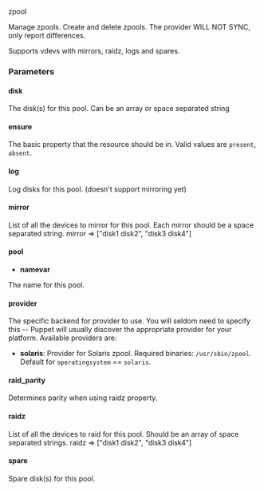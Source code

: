 zpool

Manage zpools. Create and delete zpools. The provider WILL NOT
SYNC, only report differences.

Supports vdevs with mirrors, raidz, logs and spares.

### Parameters

#### disk

The disk(s) for this pool. Can be an array or space separated
string

#### ensure

The basic property that the resource should be in. Valid values are
`present`, `absent`.

#### log

Log disks for this pool. (doesn't support mirroring yet)

#### mirror

List of all the devices to mirror for this pool. Each mirror should
be a space separated string. mirror =\> ["disk1 disk2", "disk3
disk4"]

#### pool

-   **namevar**

The name for this pool.

#### provider

The specific backend for provider to use. You will seldom need to
specify this -- Puppet will usually discover the appropriate
provider for your platform. Available providers are:

-   **solaris**: Provider for Solaris zpool. Required binaries:
    `/usr/sbin/zpool`. Default for `operatingsystem` == `solaris`.

#### raid\_parity

Determines parity when using raidz property.

#### raidz

List of all the devices to raid for this pool. Should be an array
of space separated strings. raidz =\> ["disk1 disk2", "disk3
disk4"]

#### spare

Spare disk(s) for this pool.
